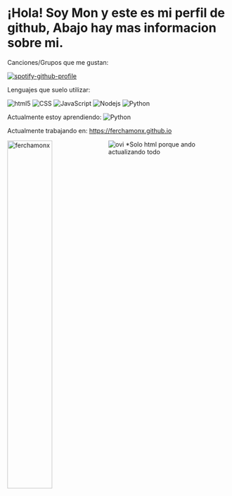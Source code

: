 # ¡Hola! Soy Mon y este es mi perfil de github, Abajo hay mas informacion sobre mi.

Canciones/Grupos que me gustan:

[![spotify-github-profile](https://spotify-github-profile.vercel.app/api/view?uid=ferchamon.&cover_image=true&theme=natemoo-re&show_offline=false&background_color=000000&bar_color=53b14f&bar_color_cover=true)](https://spotify-github-profile.vercel.app/api/view?uid=ferchamon.&redirect=true)

Lenguajes que suelo utilizar:
<p>
  <img alt="html5" src="https://img.shields.io/badge/-HTML5-E34F26?style=flat-square&logo=html5&logoColor=white" />
  <img alt="CSS" src="https://img.shields.io/badge/CSS%20-%231572B6.svg?style=flat-square&logo=css3&logoColor=white" />
  <img alt="JavaScript" src="https://img.shields.io/badge/JavaScript%20-%23F7DF1E.svg?style=flat-square&logo=javascript&logoColor=black" />
  <img alt="Nodejs" src="https://img.shields.io/badge/-Nodejs-43853d?style=flat-square&logo=Node.js&logoColor=white" />
  <img alt="Python" src="https://img.shields.io/badge/Python%20-%2314354C.svg?style=flat-square&logo=python&logoColor=white" />
</p>
Actualmente estoy aprendiendo: 
<img alt="Python" src="https://img.shields.io/badge/Python%20-%2314354C.svg?style=flat-square&logo=python&logoColor=white" />

Actualmente trabajando en: https://ferchamonx.github.io

<img src="https://github-readme-stats.vercel.app/api?username=ferchamonx&show_icons=true&theme=gotham" alt="ferchamonx" width="45%" align="left"/>
<img src="https://github-readme-stats.vercel.app/api/top-langs?username=ferchamonx&show_icons=true&locale=en&layout=compact&theme=chartreuse-dark" alt="ovi"/> *Solo html porque ando actualizando todo
